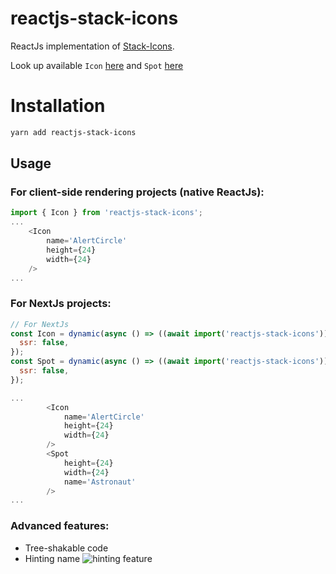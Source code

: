 # reactjs-stack-icons
ReactJs implementation of [Stack-Icons](https://github.com/StackExchange/Stacks-Icons). 

Look up available `Icon` [here](https://stackoverflow.design/product/resources/spots/#spot-illustrations) and `Spot` [here](https://stackoverflow.design/product/resources/spots/#spot-illustrations)


# Installation
```sh
yarn add reactjs-stack-icons
```

## Usage

### For client-side rendering projects (native ReactJs):

```javascript
import { Icon } from 'reactjs-stack-icons';
...
    <Icon
        name='AlertCircle' 
        height={24}
        width={24}
    />
...

```

### For NextJs projects:

```javascript
// For NextJs
const Icon = dynamic(async () => ((await import('reactjs-stack-icons')).Icon), {
  ssr: false,
});
const Spot = dynamic(async () => ((await import('reactjs-stack-icons')).Spot), {
  ssr: false,
});

...
        <Icon
            name='AlertCircle' 
            height={24}
            width={24}
        />
        <Spot
            height={24}
            width={24}
            name='Astronaut'
        />
...
```

### Advanced features:

-   Tree-shakable code 
-   Hinting name
![hinting feature](https://i.imgur.com/Kg6RzfZ.png "hinting-feature")